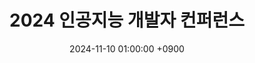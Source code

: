 ---
title: "2024 인공지능 개발자 컨퍼런스"
date: 2024-11-10 01:00:00 +0900
location: "서울 강남구 코엑스"
link: "https://example.com/ai-conference"
img: "/assets/img/zo.jpg"
deadline: 2024-11-09 18:00:00 +0900
tags:
  - AI
  - 개발
  - 컨퍼런스
---